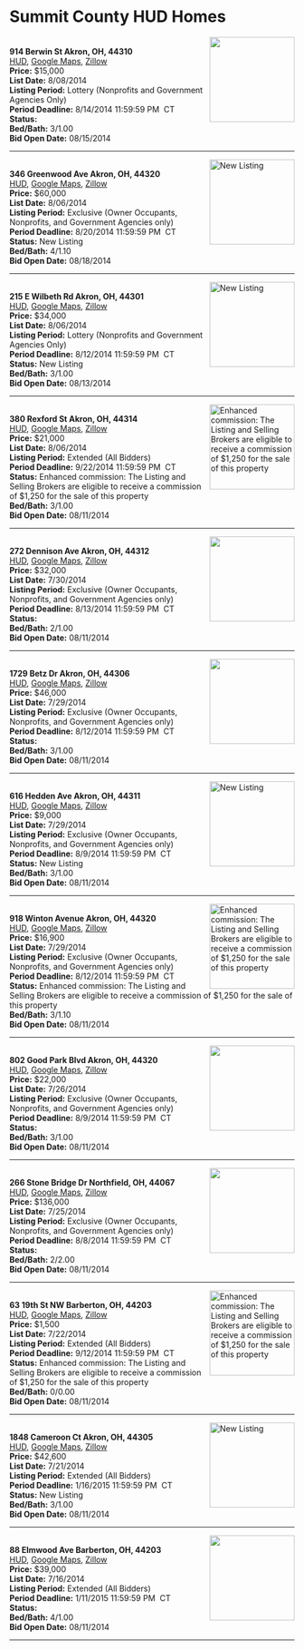 # Summit County HUD Homes

[<img alt="" src="https://www.hudhomestore.com/pages/ImageShow.aspx?Case=412-646488" align="right" style="height:150px;">](http://www.hudhomestore.com/Listing/PropertyDetails.aspx?caseNumber=412-646488)  
**914 Berwin St Akron, OH, 44310**  
[HUD](http://www.hudhomestore.com/Listing/PropertyDetails.aspx?caseNumber=412-646488), [Google Maps](http://maps.google.com/maps?q=914+Berwin+St+Akron%2C+OH%2C+44310), [Zillow](http://www.zillow.com/homes/914+Berwin+St+Akron%2C+OH%2C+44310/)  
**Price:** $15,000  
**List Date:** 8/08/2014  
**Listing Period:** Lottery (Nonprofits and Government Agencies Only)  
**Period Deadline:** 8/14/2014 11:59:59 PM  CT  
**Status:**   
**Bed/Bath:** 3/1.00  
**Bid Open Date:** 08/15/2014

***

[<img alt="New Listing" src="https://www.hudhomestore.com/pages/ImageShow.aspx?Case=412-590649" align="right" style="height:150px;">](http://www.hudhomestore.com/Listing/PropertyDetails.aspx?caseNumber=412-590649)  
**346 Greenwood Ave Akron, OH, 44320**  
[HUD](http://www.hudhomestore.com/Listing/PropertyDetails.aspx?caseNumber=412-590649), [Google Maps](http://maps.google.com/maps?q=346+Greenwood+Ave+Akron%2C+OH%2C+44320), [Zillow](http://www.zillow.com/homes/346+Greenwood+Ave+Akron%2C+OH%2C+44320/)  
**Price:** $60,000  
**List Date:** 8/06/2014  
**Listing Period:** Exclusive (Owner Occupants, Nonprofits, and Government Agencies only)  
**Period Deadline:** 8/20/2014 11:59:59 PM  CT  
**Status:** New Listing  
**Bed/Bath:** 4/1.10  
**Bid Open Date:** 08/18/2014

***

[<img alt="New Listing" src="https://www.hudhomestore.com/pages/ImageShow.aspx?Case=412-587833" align="right" style="height:150px;">](http://www.hudhomestore.com/Listing/PropertyDetails.aspx?caseNumber=412-587833)  
**215 E Wilbeth Rd Akron, OH, 44301**  
[HUD](http://www.hudhomestore.com/Listing/PropertyDetails.aspx?caseNumber=412-587833), [Google Maps](http://maps.google.com/maps?q=215+E+Wilbeth+Rd+Akron%2C+OH%2C+44301), [Zillow](http://www.zillow.com/homes/215+E+Wilbeth+Rd+Akron%2C+OH%2C+44301/)  
**Price:** $34,000  
**List Date:** 8/06/2014  
**Listing Period:** Lottery (Nonprofits and Government Agencies Only)  
**Period Deadline:** 8/12/2014 11:59:59 PM  CT  
**Status:** New Listing  
**Bed/Bath:** 3/1.00  
**Bid Open Date:** 08/13/2014

***

[<img alt="Enhanced commission: The Listing and Selling Brokers are eligible to receive a commission of $1,250 for the sale of this property" src="https://www.hudhomestore.com/pages/ImageShow.aspx?Case=412-384212" align="right" style="height:150px;">](http://www.hudhomestore.com/Listing/PropertyDetails.aspx?caseNumber=412-384212)  
**380 Rexford St Akron, OH, 44314**  
[HUD](http://www.hudhomestore.com/Listing/PropertyDetails.aspx?caseNumber=412-384212), [Google Maps](http://maps.google.com/maps?q=380+Rexford+St+Akron%2C+OH%2C+44314), [Zillow](http://www.zillow.com/homes/380+Rexford+St+Akron%2C+OH%2C+44314/)  
**Price:** $21,000  
**List Date:** 8/06/2014  
**Listing Period:** Extended (All Bidders)  
**Period Deadline:** 9/22/2014 11:59:59 PM  CT  
**Status:** Enhanced commission: The Listing and Selling Brokers are eligible to receive a commission of $1,250 for the sale of this property  
**Bed/Bath:** 3/1.00  
**Bid Open Date:** 08/11/2014

***

[<img alt="" src="https://www.hudhomestore.com/pages/ImageShow.aspx?Case=412-592115" align="right" style="height:150px;">](http://www.hudhomestore.com/Listing/PropertyDetails.aspx?caseNumber=412-592115)  
**272 Dennison Ave Akron, OH, 44312**  
[HUD](http://www.hudhomestore.com/Listing/PropertyDetails.aspx?caseNumber=412-592115), [Google Maps](http://maps.google.com/maps?q=272+Dennison+Ave+Akron%2C+OH%2C+44312), [Zillow](http://www.zillow.com/homes/272+Dennison+Ave+Akron%2C+OH%2C+44312/)  
**Price:** $32,000  
**List Date:** 7/30/2014  
**Listing Period:** Exclusive (Owner Occupants, Nonprofits, and Government Agencies only)  
**Period Deadline:** 8/13/2014 11:59:59 PM  CT  
**Status:**   
**Bed/Bath:** 2/1.00  
**Bid Open Date:** 08/11/2014

***

[<img alt="" src="https://www.hudhomestore.com/pages/ImageShow.aspx?Case=412-600942" align="right" style="height:150px;">](http://www.hudhomestore.com/Listing/PropertyDetails.aspx?caseNumber=412-600942)  
**1729 Betz Dr Akron, OH, 44306**  
[HUD](http://www.hudhomestore.com/Listing/PropertyDetails.aspx?caseNumber=412-600942), [Google Maps](http://maps.google.com/maps?q=1729+Betz+Dr+Akron%2C+OH%2C+44306), [Zillow](http://www.zillow.com/homes/1729+Betz+Dr+Akron%2C+OH%2C+44306/)  
**Price:** $46,000  
**List Date:** 7/29/2014  
**Listing Period:** Exclusive (Owner Occupants, Nonprofits, and Government Agencies only)  
**Period Deadline:** 8/12/2014 11:59:59 PM  CT  
**Status:**   
**Bed/Bath:** 3/1.00  
**Bid Open Date:** 08/11/2014

***

[<img alt="New Listing" src="https://www.hudhomestore.com/pages/ImageShow.aspx?Case=412-520612" align="right" style="height:150px;">](http://www.hudhomestore.com/Listing/PropertyDetails.aspx?caseNumber=412-520612)  
**616 Hedden Ave Akron, OH, 44311**  
[HUD](http://www.hudhomestore.com/Listing/PropertyDetails.aspx?caseNumber=412-520612), [Google Maps](http://maps.google.com/maps?q=616+Hedden+Ave+Akron%2C+OH%2C+44311), [Zillow](http://www.zillow.com/homes/616+Hedden+Ave+Akron%2C+OH%2C+44311/)  
**Price:** $9,000  
**List Date:** 7/29/2014  
**Listing Period:** Exclusive (Owner Occupants, Nonprofits, and Government Agencies only)  
**Period Deadline:** 8/9/2014 11:59:59 PM  CT  
**Status:** New Listing  
**Bed/Bath:** 3/1.00  
**Bid Open Date:** 08/11/2014

***

[<img alt="Enhanced commission: The Listing and Selling Brokers are eligible to receive a commission of $1,250 for the sale of this property" src="https://www.hudhomestore.com/pages/ImageShow.aspx?Case=412-442418" align="right" style="height:150px;">](http://www.hudhomestore.com/Listing/PropertyDetails.aspx?caseNumber=412-442418)  
**918 Winton Avenue Akron, OH, 44320**  
[HUD](http://www.hudhomestore.com/Listing/PropertyDetails.aspx?caseNumber=412-442418), [Google Maps](http://maps.google.com/maps?q=918+Winton+Avenue+Akron%2C+OH%2C+44320), [Zillow](http://www.zillow.com/homes/918+Winton+Avenue+Akron%2C+OH%2C+44320/)  
**Price:** $16,900  
**List Date:** 7/29/2014  
**Listing Period:** Exclusive (Owner Occupants, Nonprofits, and Government Agencies only)  
**Period Deadline:** 8/12/2014 11:59:59 PM  CT  
**Status:** Enhanced commission: The Listing and Selling Brokers are eligible to receive a commission of $1,250 for the sale of this property  
**Bed/Bath:** 3/1.10  
**Bid Open Date:** 08/11/2014

***

[<img alt="" src="https://www.hudhomestore.com/pages/ImageShow.aspx?Case=412-576330" align="right" style="height:150px;">](http://www.hudhomestore.com/Listing/PropertyDetails.aspx?caseNumber=412-576330)  
**802 Good Park Blvd Akron, OH, 44320**  
[HUD](http://www.hudhomestore.com/Listing/PropertyDetails.aspx?caseNumber=412-576330), [Google Maps](http://maps.google.com/maps?q=802+Good+Park+Blvd+Akron%2C+OH%2C+44320), [Zillow](http://www.zillow.com/homes/802+Good+Park+Blvd+Akron%2C+OH%2C+44320/)  
**Price:** $22,000  
**List Date:** 7/26/2014  
**Listing Period:** Exclusive (Owner Occupants, Nonprofits, and Government Agencies only)  
**Period Deadline:** 8/9/2014 11:59:59 PM  CT  
**Status:**   
**Bed/Bath:** 3/1.00  
**Bid Open Date:** 08/11/2014

***

[<img alt="" src="https://www.hudhomestore.com/pages/ImageShow.aspx?Case=412-517601" align="right" style="height:150px;">](http://www.hudhomestore.com/Listing/PropertyDetails.aspx?caseNumber=412-517601)  
**266 Stone Bridge Dr Northfield, OH, 44067**  
[HUD](http://www.hudhomestore.com/Listing/PropertyDetails.aspx?caseNumber=412-517601), [Google Maps](http://maps.google.com/maps?q=266+Stone+Bridge+Dr+Northfield%2C+OH%2C+44067), [Zillow](http://www.zillow.com/homes/266+Stone+Bridge+Dr+Northfield%2C+OH%2C+44067/)  
**Price:** $136,000  
**List Date:** 7/25/2014  
**Listing Period:** Exclusive (Owner Occupants, Nonprofits, and Government Agencies only)  
**Period Deadline:** 8/8/2014 11:59:59 PM  CT  
**Status:**   
**Bed/Bath:** 2/2.00  
**Bid Open Date:** 08/11/2014

***

[<img alt="Enhanced commission: The Listing and Selling Brokers are eligible to receive a commission of $1,250 for the sale of this property" src="https://www.hudhomestore.com/pages/ImageShow.aspx?Case=412-537707" align="right" style="height:150px;">](http://www.hudhomestore.com/Listing/PropertyDetails.aspx?caseNumber=412-537707)  
**63 19th St NW Barberton, OH, 44203**  
[HUD](http://www.hudhomestore.com/Listing/PropertyDetails.aspx?caseNumber=412-537707), [Google Maps](http://maps.google.com/maps?q=63+19th+St+NW+Barberton%2C+OH%2C+44203), [Zillow](http://www.zillow.com/homes/63+19th+St+NW+Barberton%2C+OH%2C+44203/)  
**Price:** $1,500  
**List Date:** 7/22/2014  
**Listing Period:** Extended (All Bidders)  
**Period Deadline:** 9/12/2014 11:59:59 PM  CT  
**Status:** Enhanced commission: The Listing and Selling Brokers are eligible to receive a commission of $1,250 for the sale of this property  
**Bed/Bath:** 0/0.00  
**Bid Open Date:** 08/11/2014

***

[<img alt="New Listing" src="https://www.hudhomestore.com/pages/ImageShow.aspx?Case=412-557558" align="right" style="height:150px;">](http://www.hudhomestore.com/Listing/PropertyDetails.aspx?caseNumber=412-557558)  
**1848 Cameroon Ct Akron, OH, 44305**  
[HUD](http://www.hudhomestore.com/Listing/PropertyDetails.aspx?caseNumber=412-557558), [Google Maps](http://maps.google.com/maps?q=1848+Cameroon+Ct+Akron%2C+OH%2C+44305), [Zillow](http://www.zillow.com/homes/1848+Cameroon+Ct+Akron%2C+OH%2C+44305/)  
**Price:** $42,600  
**List Date:** 7/21/2014  
**Listing Period:** Extended (All Bidders)  
**Period Deadline:** 1/16/2015 11:59:59 PM  CT  
**Status:** New Listing  
**Bed/Bath:** 3/1.00  
**Bid Open Date:** 08/11/2014

***

[<img alt="" src="https://www.hudhomestore.com/pages/ImageShow.aspx?Case=412-569418" align="right" style="height:150px;">](http://www.hudhomestore.com/Listing/PropertyDetails.aspx?caseNumber=412-569418)  
**88 Elmwood Ave Barberton, OH, 44203**  
[HUD](http://www.hudhomestore.com/Listing/PropertyDetails.aspx?caseNumber=412-569418), [Google Maps](http://maps.google.com/maps?q=88+Elmwood+Ave+Barberton%2C+OH%2C+44203), [Zillow](http://www.zillow.com/homes/88+Elmwood+Ave+Barberton%2C+OH%2C+44203/)  
**Price:** $39,000  
**List Date:** 7/16/2014  
**Listing Period:** Extended (All Bidders)  
**Period Deadline:** 1/11/2015 11:59:59 PM  CT  
**Status:**   
**Bed/Bath:** 4/1.00  
**Bid Open Date:** 08/11/2014

***

